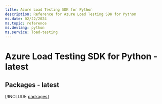 ```yaml
---
title: Azure Load Testing SDK for Python
description: Reference for Azure Load Testing SDK for Python
ms.date: 02/22/2024
ms.topic: reference
ms.devlang: python
ms.service: load-testing
---
```

# Azure Load Testing SDK for Python - latest

## Packages - latest
[!INCLUDE [packages](load-testing-index.md)]